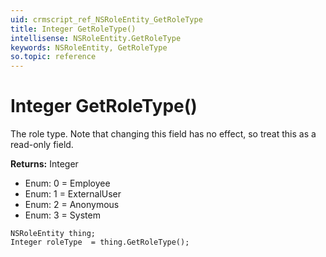 ```yaml
---
uid: crmscript_ref_NSRoleEntity_GetRoleType
title: Integer GetRoleType()
intellisense: NSRoleEntity.GetRoleType
keywords: NSRoleEntity, GetRoleType
so.topic: reference
---
```


# Integer GetRoleType()

The role type. Note that changing this field has no effect, so treat this as a read-only field.

**Returns:** Integer

* Enum: 0 = Employee
* Enum: 1 = ExternalUser
* Enum: 2 = Anonymous
* Enum: 3 = System

```crmscript
NSRoleEntity thing;
Integer roleType  = thing.GetRoleType();
```

